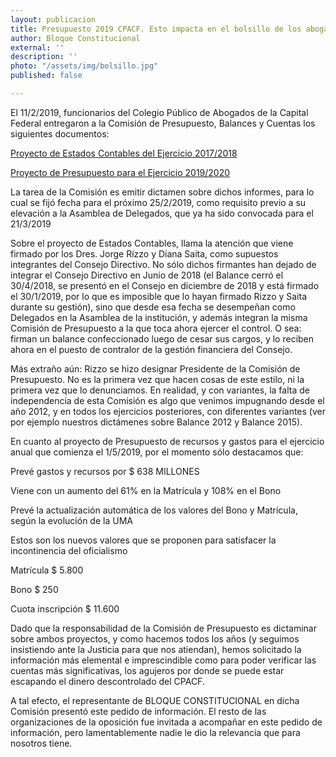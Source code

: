 ```yaml
---
layout: publicacion
title: Presupuesto 2019 CPACF. Esto impacta en el bolsillo de los abogados
author: Bloque Constitucional
external: ''
description: ''
photo: "/assets/img/bolsillo.jpg"
published: false

---
```

El 11/2/2019, funcionarios del Colegio Público de Abogados de la Capital Federal entregaron a la Comisión de Presupuesto, Balances y Cuentas los siguientes documentos:

[Proyecto de Estados Contables del Ejercicio 2017/2018](https://onedrive.live.com/?authkey=%21AM6v5c8HCgZxVSs&cid=D8DAD59E887E2C1D&id=D8DAD59E887E2C1D%2122458&parId=D8DAD59E887E2C1D%2128359&o=OneUp "Proyecto 2018")

[Proyecto de Presupuesto para el Ejercicio 2019/2020](https://onedrive.live.com/?authkey=%21AGCfukYAdk56P44&cid=D8DAD59E887E2C1D&id=D8DAD59E887E2C1D%2122457&parId=D8DAD59E887E2C1D%21121393&o=OneUp "Proyecto Estado Contables")

La tarea de la Comisión es emitir dictamen sobre dichos informes, para lo cual se fijó fecha para el próximo 25/2/2019, como requisito previo a su elevación a la Asamblea de Delegados, que ya ha sido convocada para el 21/3/2019

Sobre el proyecto de Estados Contables, llama la atención que viene firmado por los Dres. Jorge Rizzo y Diana Saita, como supuestos integrantes del Consejo Directivo. No sólo dichos firmantes han dejado de integrar el Consejo Directivo en Junio de 2018 (el Balance cerró el 30/4/2018, se presentó en el Consejo en diciembre de 2018 y está firmado el 30/1/2019, por lo que es imposible que lo hayan firmado Rizzo y Saita durante su gestión), sino que desde esa fecha se desempeñan como Delegados en la Asamblea de la institución, y además integran la misma Comisión de Presupuesto a la que toca ahora ejercer el control. O sea: firman un balance confeccionado luego de cesar sus cargos, y lo reciben ahora en el puesto de contralor de la gestión financiera del Consejo.

Más extraño aún: Rizzo se hizo designar Presidente de la Comisión de Presupuesto. No es la primera vez que hacen cosas de este estilo, ni la primera vez que lo denunciamos. En realidad, y con variantes, la falta de independencia de esta Comisión es algo que venimos impugnando desde el año 2012, y en todos los ejercicios posteriores, con diferentes variantes (ver por ejemplo nuestros dictámenes sobre Balance 2012 y Balance 2015).

En cuanto al proyecto de Presupuesto de recursos y gastos para el ejercicio anual que comienza el 1/5/2019, por el momento sólo destacamos que:

Prevé gastos y recursos por $ 638 MILLONES

Viene con un aumento del 61% en la Matrícula y 108% en el Bono

Prevé la actualización automática de los valores del Bono y Matrícula, según la evolución de la UMA

Estos son los nuevos valores que se proponen para satisfacer la incontinencia del oficialismo

Matrícula $ 5.800

Bono $ 250

Cuota inscripción $ 11.600

Dado que la responsabilidad de la Comisión de Presupuesto es dictaminar sobre ambos proyectos, y como hacemos todos los años (y seguimos insistiendo ante la Justicia para que nos atiendan), hemos solicitado la información más elemental e imprescindible como para poder verificar las cuentas más significativas, los agujeros por donde se puede estar escapando el dinero descontrolado del CPACF.

A tal efecto, el representante de BLOQUE CONSTITUCIONAL en dicha Comisión presentó este pedido de información. El resto de las organizaciones de la oposición fue invitada a acompañar en este pedido de información, pero lamentablemente nadie le dio la relevancia que para nosotros tiene.